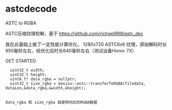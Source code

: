 # astcdecode
ASTC to RGBA

ASTC压缩纹理软解，基于 https://github.com/richgel999/astc_dec


我在此基础上做了一定性能计算优化。
1280x720 ASTC6x6 纹理，原始解码时长950毫秒左右，经优化后时长640毫秒左右（测试设备Honor 7X）



GET STARTED

```
  uint32_t width;
  uint32_t height;
  uint8_t* data_rgba = nullptr;
  uint32_t size_rgba = basisu::astc::transferToRGBA(filedata, dataLen,&data_rgba,&width,&height);
  
  
data_rgba 和 size_rgba 就是转码后的RGBA数据

```
